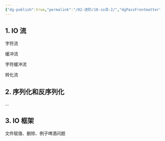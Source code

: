 ```yaml
---
{"dg-publish":true,"permalink":"/02-进阶/10-io流-2/","dgPassFrontmatter":true}
---
```



## 1. IO 流

字符流

缓冲流

字符缓冲流

转化流

## 2. 序列化和反序列化

...

## 3. IO 框架

文件赋值、删除、例子啤酒问题
